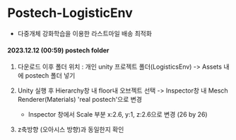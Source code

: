 # Postech-LogisticEnv
- 다중개체 강화학습을 이용한 라스트마일 배송 최적화

#### 2023.12.12 (00:59) postech folder 
1. 다운로드 이후 폴더 위치 : 개인 unity 프로젝트 폴더(LogisticsEnv) -> Assets 내에 postech 폴더 넣기 
2. Unity 실행 후 Hierarchy창 내 floor내 오브젝트 선택 -> Inspector창 내 Mesch Renderer(Materials) 'real postech'으로 변경 
    + Inspector 창에서 Scale 부분 x:2.6, y:1, z:2.6으로 변경 (26 by 26)

3. z축방향 (오아시스 방향)과 동일한지 확인 
